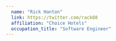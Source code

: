 ```yaml
---
  name: "Rick Hanton"
  link: https://twitter.com/rack88
  affiliation: "Choice Hotels"
  occupation_title: "Software Engineer"
---
```

